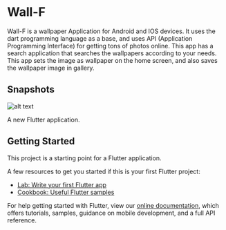 # Wall-F 

Wall-F is a wallpaper Application for Android and IOS devices. It uses the dart programming language as a base, and uses API (Application Programming Interface) for getting tons of photos online. This app has a search application that searches the wallpapers according to your needs. This app sets the image as wallpaper on the home screen, and also saves the wallpaper image in gallery.

## Snapshots
![alt text](https://github.com/rahulnath2904/Wall-F-App/blob/master/assets/home.png)

A new Flutter application.

## Getting Started

This project is a starting point for a Flutter application.

A few resources to get you started if this is your first Flutter project:

- [Lab: Write your first Flutter app](https://flutter.dev/docs/get-started/codelab)
- [Cookbook: Useful Flutter samples](https://flutter.dev/docs/cookbook)

For help getting started with Flutter, view our
[online documentation](https://flutter.dev/docs), which offers tutorials,
samples, guidance on mobile development, and a full API reference.
